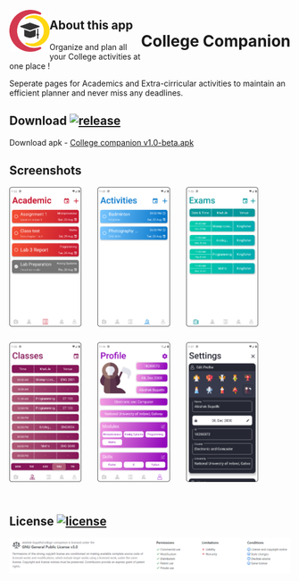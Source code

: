 <p align = "center">
<img src="https://github.com/abishek-bupathi/college-companion/blob/master/assets/logo.png" height="75" style = "float:left;"/> 
<h1 align = "center" style = "float:right;">College Companion</h1>
</p>

## About this app

Organize and plan all your College activities at one place !

Seperate pages for Academics and Extra-cirricular activities to maintain an efficient planner and never miss any deadlines.

## Download  [![release](https://img.shields.io/github/v/release/abishek-bupathi/college-companion?include_prereleases)](https://github.com/abishek-bupathi/college-companion/blob/master/Apk/companion%20v1.0-beta.apk)

Download apk - 
[College companion v1.0-beta.apk](https://github.com/abishek-bupathi/college-companion/raw/master/Apk/companion%20v1.0-beta.apk)

  
## Screenshots

<p>
<img src="https://github.com/abishek-bupathi/college-companion/raw/master/docs/Screenshots/Academic tasks.png" height="250" style = "padding-right:25px; padding-bottom: 25px"/>
<img src="https://github.com/abishek-bupathi/college-companion/raw/master/docs/Screenshots/Activities list.png" height="250" style = "padding-right:25px;padding-bottom: 25px"/>
<img src="https://github.com/abishek-bupathi/college-companion/raw/master/docs/Screenshots/Exams.png" height="250" style = "padding-right:25px; padding-bottom: 25px"/>
<img src="https://github.com/abishek-bupathi/college-companion/raw/master/docs/Screenshots/Classes.png" height="250" style = "padding-right:25px; padding-bottom: 25px"/>
<img src="https://github.com/abishek-bupathi/college-companion/raw/master/docs/Screenshots/Profile.png" height="250" style = "padding-right:25px; padding-bottom: 25px""/>
<img src="https://github.com/abishek-bupathi/college-companion/raw/master/docs/Screenshots/Settings.png" height="250" style = "padding-right:25px; padding-bottom: 25px""/>
</p>


## License  [![license](https://img.shields.io/github/license/abishek-bupathi/college-companion.svg?color=blue)](https://github.com/abishek-bupathi/college-companion/blob/master/LICENSE)

<p>
<img src="https://github.com/abishek-bupathi/college-companion/raw/master/docs/license.png"/>
</p>


 
